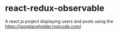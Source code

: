 # react-redux-observable
A react.js project displaying users and posts using the https://jsonplaceholder.typicode.com/
